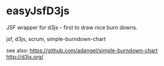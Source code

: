 easyJsfD3js
===========
JSF wrapper for d3js - first to draw nice burn downs.

jsf, d3js, scrum, simple-burndown-chart

see also:
https://github.com/adangel/simple-burndown-chart
http://d3js.org/
